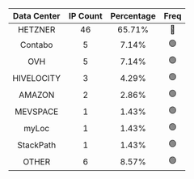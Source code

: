 | Data Center | IP Count | Percentage | Freq |
|:------------:|:--------:|:-----------:|:-----:|
| HETZNER | 46 | 65.71% | 🔴 |
| Contabo | 5 | 7.14% | 🟢 |
| OVH | 5 | 7.14% | 🟢 |
| HIVELOCITY | 3 | 4.29% | 🟢 |
| AMAZON | 2 | 2.86% | 🟢 |
| MEVSPACE | 1 | 1.43% | 🟢 |
| myLoc | 1 | 1.43% | 🟢 |
| StackPath | 1 | 1.43% | 🟢 |
| OTHER | 6 | 8.57% | 🟢 |